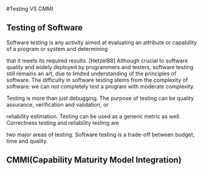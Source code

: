 #Testing VS CMMI

## Testing of Software

Software testing is any activity aimed at evaluating an attribute or capability of a program or system and determining 

that it meets its required results. [Hetzel88] Although crucial to software quality and widely deployed by programmers and 
testers, software testing still remains an art, due to limited understanding of the principles of software. The difficulty 
in software testing stems from the complexity of software: we can not completely test a program with moderate complexity. 

Testing is more than just debugging. The purpose of testing can be quality assurance, verification and validation, or 

reliability estimation. Testing can be used as a generic metric as well. Correctness testing and reliability testing are 

two major areas of testing. Software testing is a trade-off between budget, time and quality. 


## CMMI(Capability Maturity Model Integration) 
